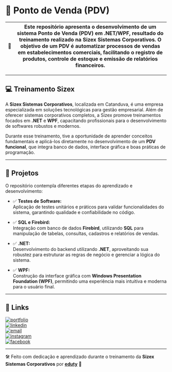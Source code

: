 # 📍 Ponto de Venda (PDV)

| 📖 | Este repositório apresenta o desenvolvimento de um sistema **Ponto de Venda (PDV)** em **.NET/WPF**, resultado do treinamento realizado na **Sizex Sistemas Corporativos**. O objetivo de um PDV é automatizar processos de vendas em estabelecimentos comerciais, facilitando o registro de produtos, controle de estoque e emissão de relatórios financeiros. |
| --- | --- |

---

## 💻 Treinamento Sizex

A **Sizex Sistemas Corporativos**, localizada em Catanduva, é uma empresa especializada em soluções tecnológicas para gestão empresarial. Além de oferecer sistemas corporativos completos, a Sizex promove treinamentos focados em **.NET** e **WPF**, capacitando profissionais para o desenvolvimento de softwares robustos e modernos.  

Durante esse treinamento, tive a oportunidade de aprender conceitos fundamentais e aplicá-los diretamente no desenvolvimento de um **PDV funcional**, que integra banco de dados, interface gráfica e boas práticas de programação.

---

## 🚀 Projetos

O repositório contempla diferentes etapas do aprendizado e desenvolvimento:

- ✅ **Testes de Software:**  
  Aplicação de testes unitários e práticos para validar funcionalidades do sistema, garantindo qualidade e confiabilidade no código.  

- ✅ **SQL e Firebird:**  
  Integração com banco de dados **Firebird**, utilizando **SQL** para manipulação de tabelas, consultas, cadastros e relatórios de vendas.  

- ✅ **.NET:**  
  Desenvolvimento do backend utilizando **.NET**, aproveitando sua robustez para estruturar as regras de negócio e gerenciar a lógica do sistema.  

- ✅ **WPF:**  
  Construção da interface gráfica com **Windows Presentation Foundation (WPF)**, permitindo uma experiência mais intuitiva e moderna para o usuário final.  

---

## 🔗 Links

[![portfolio](https://img.shields.io/badge/my_portfolio-000?style=for-the-badge&logo=ko-fi&logoColor=white)](https://eduty5665.github.io/Portifolio/)  
[![linkedin](https://img.shields.io/badge/-LinkedIn-%230077B5?style=for-the-badge&logo=linkedin&logoColor=white)](https://www.linkedin.com/in/eduardo-lemes-185715239/)  
[![email](https://img.shields.io/badge/-Gmail-%23333?style=for-the-badge&logo=gmail&logoColor=white)](mailto:edulucas.le43@gmail.com)  
[![instagram](https://img.shields.io/badge/-Instagram-%23E4405F?style=for-the-badge&logo=instagram&logoColor=white)](https://www.instagram.com/_eduty/)  
[![facebook](https://img.shields.io/badge/-Facebook-%230077B5?style=for-the-badge&logo=facebook&logoColor=white)](https://www.facebook.com/eduardo.januario.5876/)

---

🛠️ Feito com dedicação e aprendizado durante o treinamento da **Sizex Sistemas Corporativos** por [**eduty**](https://github.com/eduty5665) 🤍
